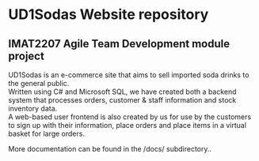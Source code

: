 # UD1Sodas Website repository
## IMAT2207 Agile Team Development module project

UD1Sodas is an e-commerce site that aims to sell imported soda drinks to the general public.  
Written using C# and Microsoft SQL, we have created both a backend system that processes orders, customer & staff information and stock inventory data.  
A web-based user frontend is also created by us for use by the customers to sign up with their information, place orders and place items in a virtual basket for large orders.  

More documentation can be found in the /docs/ subdirectory.. 